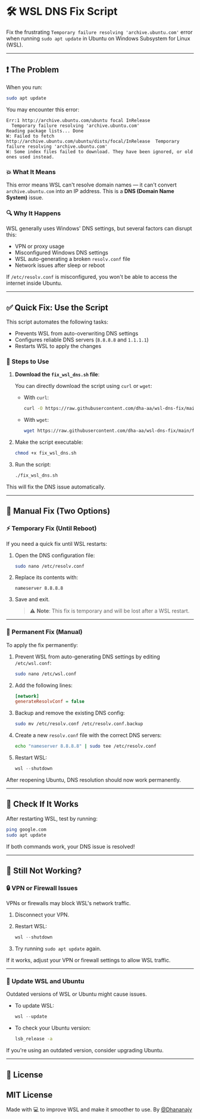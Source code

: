 # 🛠️ WSL DNS Fix Script

Fix the frustrating `Temporary failure resolving 'archive.ubuntu.com'` error when running `sudo apt update` in Ubuntu on Windows Subsystem for Linux (WSL).

---

## ❗ The Problem

When you run:

```bash
sudo apt update
```

You may encounter this error:

```
Err:1 http://archive.ubuntu.com/ubuntu focal InRelease
  Temporary failure resolving 'archive.ubuntu.com'
Reading package lists... Done
W: Failed to fetch http://archive.ubuntu.com/ubuntu/dists/focal/InRelease  Temporary failure resolving 'archive.ubuntu.com'
W: Some index files failed to download. They have been ignored, or old ones used instead.
```

### 💥 What It Means

This error means WSL can't resolve domain names — it can't convert `archive.ubuntu.com` into an IP address. This is a **DNS (Domain Name System)** issue.

### 🔍 Why It Happens

WSL generally uses Windows' DNS settings, but several factors can disrupt this:

- VPN or proxy usage  
- Misconfigured Windows DNS settings  
- WSL auto-generating a broken `resolv.conf` file  
- Network issues after sleep or reboot  

If `/etc/resolv.conf` is misconfigured, you won't be able to access the internet inside Ubuntu.

---

## ✅ Quick Fix: Use the Script

This script automates the following tasks:

- Prevents WSL from auto-overwriting DNS settings  
- Configures reliable DNS servers (`8.8.8.8` and `1.1.1.1`)  
- Restarts WSL to apply the changes  

### 🧰 Steps to Use

1. **Download the `fix_wsl_dns.sh` file**:

   You can directly download the script using `curl` or `wget`:

   - With `curl`:

     ```bash
     curl -O https://raw.githubusercontent.com/dha-aa/wsl-dns-fix/main/fix_wsl_dns.sh
     ```

   - With `wget`:

     ```bash
     wget https://raw.githubusercontent.com/dha-aa/wsl-dns-fix/main/fix_wsl_dns.sh
     ```

2. Make the script executable:

   ```bash
   chmod +x fix_wsl_dns.sh
   ```

3. Run the script:

   ```bash
   ./fix_wsl_dns.sh
   ```

This will fix the DNS issue automatically.

---

## 🧭 Manual Fix (Two Options)

### ⚡ Temporary Fix (Until Reboot)

If you need a quick fix until WSL restarts:

1. Open the DNS configuration file:

   ```bash
   sudo nano /etc/resolv.conf
   ```

2. Replace its contents with:

   ```
   nameserver 8.8.8.8
   ```

3. Save and exit.  
   > ⚠️ **Note**: This fix is temporary and will be lost after a WSL restart.

---

### 🔐 Permanent Fix (Manual)

To apply the fix permanently:

1. Prevent WSL from auto-generating DNS settings by editing `/etc/wsl.conf`:

   ```bash
   sudo nano /etc/wsl.conf
   ```

2. Add the following lines:

   ```ini
   [network]
   generateResolvConf = false
   ```

3. Backup and remove the existing DNS config:

   ```bash
   sudo mv /etc/resolv.conf /etc/resolv.conf.backup
   ```

4. Create a new `resolv.conf` file with the correct DNS servers:

   ```bash
   echo "nameserver 8.8.8.8" | sudo tee /etc/resolv.conf
   ```

5. Restart WSL:

   ```powershell
   wsl --shutdown
   ```

After reopening Ubuntu, DNS resolution should now work permanently.

---

## 🧪 Check If It Works

After restarting WSL, test by running:

```bash
ping google.com
sudo apt update
```

If both commands work, your DNS issue is resolved!

---

## 🧹 Still Not Working?

### 🔒 VPN or Firewall Issues

VPNs or firewalls may block WSL's network traffic.

1. Disconnect your VPN.
2. Restart WSL:

   ```powershell
   wsl --shutdown
   ```

3. Try running `sudo apt update` again.

If it works, adjust your VPN or firewall settings to allow WSL traffic.

---

### 🔄 Update WSL and Ubuntu

Outdated versions of WSL or Ubuntu might cause issues.

- To update WSL:

  ```powershell
  wsl --update
  ```

- To check your Ubuntu version:

  ```bash
  lsb_release -a
  ```

If you're using an outdated version, consider upgrading Ubuntu.

---

## 📄 License

MIT License  
---
Made with 💻 to improve WSL and make it smoother to use. By [@Dhananajy](https://github.com/dha-aa/)

